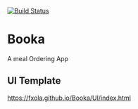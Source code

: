 [![Build Status](https://travis-ci.org/fxola/Booka.svg?branch=master)](https://travis-ci.org/fxola/Booka)

# Booka

A meal Ordering App

## UI Template

https://fxola.github.io/Booka/UI/index.html
